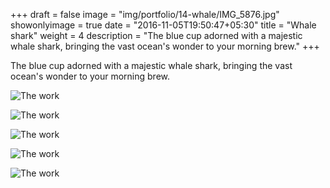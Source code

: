 +++
draft = false
image = "img/portfolio/14-whale/IMG_5876.jpg"
showonlyimage = true
date = "2016-11-05T19:50:47+05:30"
title = "Whale shark"
weight = 4
description = "The blue cup adorned with a majestic whale shark, bringing the vast ocean's wonder to your morning brew."
+++

The blue cup adorned with a majestic whale shark, bringing the vast ocean's wonder to your morning brew.

![The work][1]

![The work][2]

![The work][3]

![The work][4]

![The work][5]


[1]: /img/portfolio/14-whale/IMG_5873.jpg
[2]: /img/portfolio/14-whale/IMG_5874.jpg
[3]: /img/portfolio/14-whale/IMG_5875.jpg
[4]: /img/portfolio/14-whale/IMG_5876.jpg
[5]: /img/portfolio/14-whale/IMG_5877.jpg